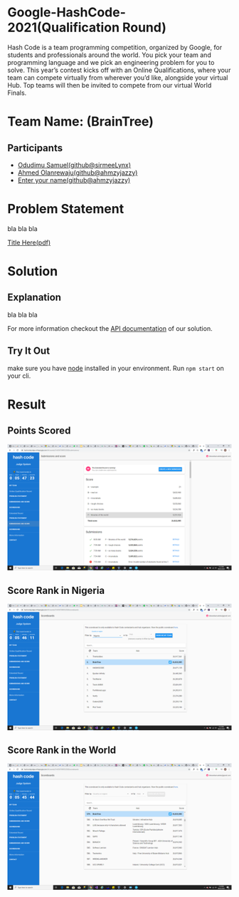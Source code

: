 # Google-HashCode-2021(Qualification Round)
Hash Code is a team programming competition, organized by Google, for students and professionals around the world. You pick your team and programming language and we pick an engineering problem for you to solve. This year’s contest kicks off with an Online Qualifications, where your team can compete virtually from wherever you’d like, alongside your virtual Hub. Top teams will then be invited to compete from our virtual World Finals.

# Team Name: (BrainTree)
## Participants
- [Odudimu Samuel(github@sirmeeLynx)](https://github.com/sirmeelynx)
- [Ahmed Olanrewaju(github@ahmzyjazzy)](https://github.com/Ahmzyjazzy)
- [Enter your name(github@ahmzyjazzy)](https://github.com/Ahmzyjazzy)

# Problem Statement
bla bla bla

[Title Here(pdf)](https://docs.google.com/viewer?url=https://storage.googleapis.com/coding-competitions.appspot.com/HC/2020/hashcode_2020_online_qualification_round.pdf)

# Solution 
## Explanation
bla bla bla

For more information checkout the [API documentation](https://sirmeelynx.github.io/Google-HashCode-2020/documentation/global.html) of our solution.

## Try It Out
make sure you have [node](https://nodejs.org/en/download/) installed in your environment.
Run `npm start` on your cli.

# Result
## Points Scored
![Judge System Score](Solution_Score_and_Rank/solutionScore.png)

## Score Rank in Nigeria
![Judge System Rank in Nigeria](Solution_Score_and_Rank/scoreRankInNigeria.png)

## Score Rank in the World
![Judge System Rank in the World](Solution_Score_and_Rank/scoreRankInTheWorld.png)

